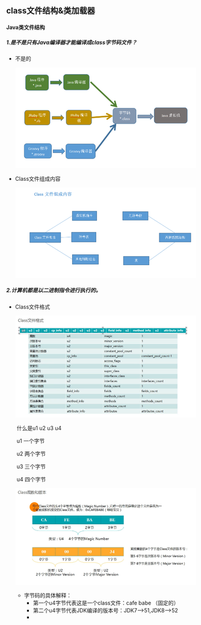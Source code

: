 ## class文件结构&类加载器

#### Java类文件结构

##### 1.是不是只有Java编译器才能编译成class字节码文件？

* 不是的

  ![](ToClass.png)

* Class文件组成内容

  ![](classCompose.png)

##### 2.计算机都是以二进制指令进行执行的。

* Class文件格式

  ![](classformat.png)

  ​		什么是u1 u2 u3 u4

  ​		u1 一个字节

  ​		u2 两个字节

  ​		u3 三个字节

  ​		u4 四个字节

  ![](magicNumber.png)

  * 字节码的具体解释：
    * 第一个u4字节代表这是一个class文件：cafe babe （固定的）
    * 第二个u4字节代表JDK编译的版本号：JDK7-->51,JDK8-->52
    * 

  

